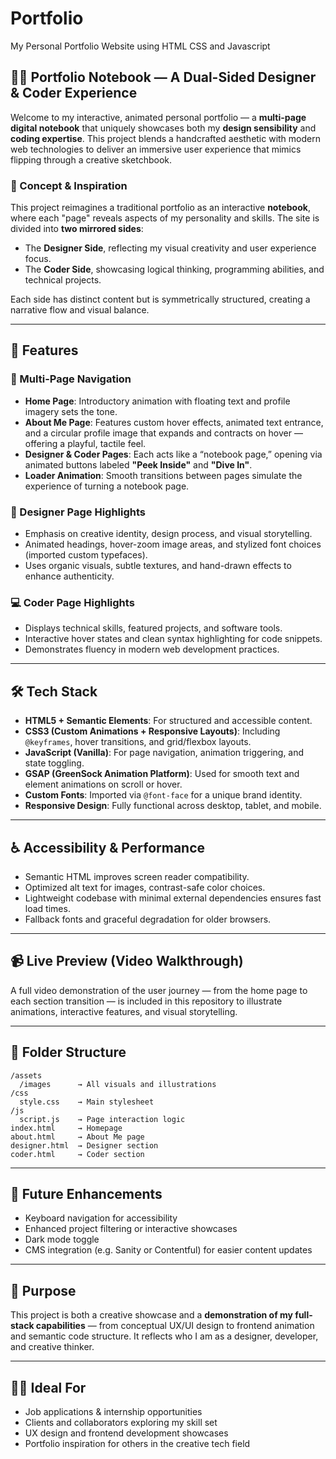 # Portfolio
My Personal Portfolio Website using HTML CSS and Javascript
## 🎨📐 Portfolio Notebook — A Dual-Sided Designer & Coder Experience

Welcome to my interactive, animated personal portfolio — a **multi-page digital notebook** that uniquely showcases both my **design sensibility** and **coding expertise**. This project blends a handcrafted aesthetic with modern web technologies to deliver an immersive user experience that mimics flipping through a creative sketchbook.

### 📘 Concept & Inspiration

This project reimagines a traditional portfolio as an interactive **notebook**, where each "page" reveals aspects of my personality and skills. The site is divided into **two mirrored sides**:

* The **Designer Side**, reflecting my visual creativity and user experience focus.
* The **Coder Side**, showcasing logical thinking, programming abilities, and technical projects.

Each side has distinct content but is symmetrically structured, creating a narrative flow and visual balance.

---

## 🚀 Features

### 🧱 Multi-Page Navigation

* **Home Page**: Introductory animation with floating text and profile imagery sets the tone.
* **About Me Page**: Features custom hover effects, animated text entrance, and a circular profile image that expands and contracts on hover — offering a playful, tactile feel.
* **Designer & Coder Pages**: Each acts like a “notebook page,” opening via animated buttons labeled **"Peek Inside"** and **"Dive In"**.
* **Loader Animation**: Smooth transitions between pages simulate the experience of turning a notebook page.

### 🧠 Designer Page Highlights

* Emphasis on creative identity, design process, and visual storytelling.
* Animated headings, hover-zoom image areas, and stylized font choices (imported custom typefaces).
* Uses organic visuals, subtle textures, and hand-drawn effects to enhance authenticity.

### 💻 Coder Page Highlights

* Displays technical skills, featured projects, and software tools.
* Interactive hover states and clean syntax highlighting for code snippets.
* Demonstrates fluency in modern web development practices.

---

## 🛠️ Tech Stack

* **HTML5 + Semantic Elements**: For structured and accessible content.
* **CSS3 (Custom Animations + Responsive Layouts)**: Including `@keyframes`, hover transitions, and grid/flexbox layouts.
* **JavaScript (Vanilla)**: For page navigation, animation triggering, and state toggling.
* **GSAP (GreenSock Animation Platform)**: Used for smooth text and element animations on scroll or hover.
* **Custom Fonts**: Imported via `@font-face` for a unique brand identity.
* **Responsive Design**: Fully functional across desktop, tablet, and mobile.

---

## ♿ Accessibility & Performance

* Semantic HTML improves screen reader compatibility.
* Optimized alt text for images, contrast-safe color choices.
* Lightweight codebase with minimal external dependencies ensures fast load times.
* Fallback fonts and graceful degradation for older browsers.

---

## 📹 Live Preview (Video Walkthrough)

A full video demonstration of the user journey — from the home page to each section transition — is included in this repository to illustrate animations, interactive features, and visual storytelling.

---

## 📁 Folder Structure

```
/assets
  /images      → All visuals and illustrations
/css
  style.css    → Main stylesheet
/js
  script.js    → Page interaction logic
index.html     → Homepage
about.html     → About Me page
designer.html  → Designer section
coder.html     → Coder section
```

---

## 🔮 Future Enhancements

* Keyboard navigation for accessibility
* Enhanced project filtering or interactive showcases
* Dark mode toggle
* CMS integration (e.g. Sanity or Contentful) for easier content updates

---

## 📌 Purpose

This project is both a creative showcase and a **demonstration of my full-stack capabilities** — from conceptual UX/UI design to frontend animation and semantic code structure. It reflects who I am as a designer, developer, and creative thinker.

---

## 🧑‍🎓 Ideal For

* Job applications & internship opportunities
* Clients and collaborators exploring my skill set
* UX design and frontend development showcases
* Portfolio inspiration for others in the creative tech field
